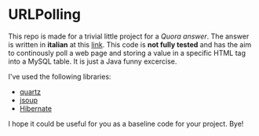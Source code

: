 # URLPolling

This repo is made for a trivial little project for a *Quora answer*. 
The answer is written in **italian** at this [link](http://bit.ly/2GmJg2l).
This code is **not fully tested** and has the aim to continously poll a web page and storing a value in a specific HTML tag into a MySQL table.
It is just a Java funny excercise.

I've used the following libraries:
- [quartz](http://www.quartz-scheduler.org/)
- [jsoup](https://jsoup.org/)
- [Hibernate](http://hibernate.org/)

I hope it could be useful for you as a baseline code for your project.
Bye!

